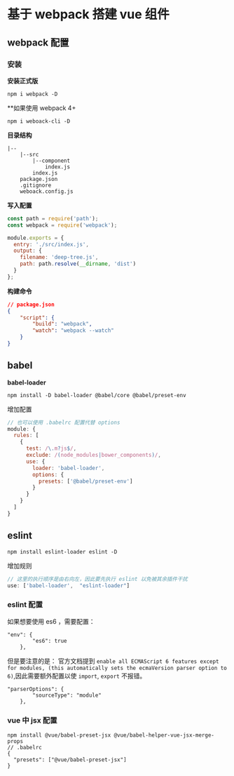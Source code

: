 # 基于 webpack 搭建 vue 组件

## webpack 配置

### 安装
**安装正式版**
```
npm i webpack -D
```
**如果使用 webpack 4+
```
npm i weboack-cli -D
```
**目录结构**
```
|--
    |--src
        |--component
            index.js
        index.js
    package.json
    .gitignore
    weboack.config.js
```
**写入配置**
```javascript
const path = require('path');
const webpack = require('webpack');

module.exports = {
  entry: './src/index.js',
  output: {
    filename: 'deep-tree.js',
    path: path.resolve(__dirname, 'dist')
  }
};
```
**构建命令**
```json
// package.json
{
    "script": {
        "build": "webpack",
        "watch": "webpack --watch"
    }
}
```
## babel
**babel-loader**
```
npm install -D babel-loader @babel/core @babel/preset-env
```
增加配置
```javascript
// 也可以使用 .babelrc 配置代替 options
module: {
  rules: [
    {
      test: /\.m?js$/,
      exclude: /(node_modules|bower_components)/,
      use: {
        loader: 'babel-loader',
        options: {
          presets: ['@babel/preset-env']
        }
      }
    }
  ]
}
```

## eslint
```
npm install eslint-loader eslint -D
```
增加规则
```javascript
// 这里的执行顺序是由右向左，因此要先执行 eslint 以免被其余插件干扰
use: ['babel-loader',  "eslint-loader"]
```

### eslint 配置
如果想要使用 es6 ，需要配置：
```
"env": {
        "es6": true
    },
```
但是要注意的是： 官方文档提到 `enable all ECMAScript 6 features except for modules, (this automatically sets the ecmaVersion parser option to 6)`,因此需要额外配置以使 `import`, `export` 不报错。
```
"parserOptions": {
        "sourceType": "module"
    },
```

### vue 中 jsx 配置
```
npm install @vue/babel-preset-jsx @vue/babel-helper-vue-jsx-merge-props
// .babelrc
{
  "presets": ["@vue/babel-preset-jsx"]
}
```